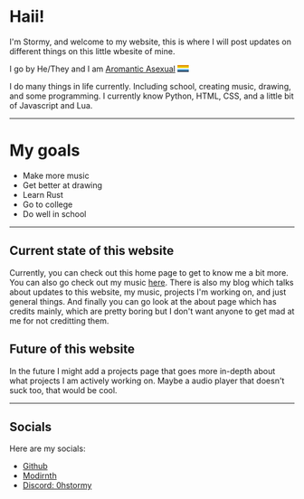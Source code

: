 # Haii!

I'm Stormy, and welcome to my website,
this is where I will post updates on different things on this little wbesite of mine.

I go by He/They and I am <a href="https://en.pronouns.page/@0Stormy">Aromantic Asexual</a> <img width="20" src="assets/Aroace_flag.png">

I do many things in life currently. Including school, creating music, drawing, and some programming. I currently know Python, HTML, CSS, and a little bit of Javascript and Lua.

<hr>

# My goals

* Make more music
* Get better at drawing
* Learn Rust
* Go to college
* Do well in school

<hr>

## Current state of this website
Currently, you can check out this home page to get to know me a bit more. You can also go check out my music <a href="music.html">here</a>. There is also my blog which talks about updates to this website, my music, projects I'm working on, and just general things. And finally you can go look at the about page which has credits mainly, which are pretty boring but I don't want anyone to get mad at me for not creditting them.

## Future of this website
In the future I might add a projects page that goes more in-depth about what projects I am actively working on. Maybe a audio player that doesn't suck too, that would be cool.

<hr>

## Socials
Here are my socials:
* <a href="https://github.com/0hStormy">Github</a>
* <a href="https://modrinth.com/user/0Stormy">Modirnth</a>
* <a href="">Discord: 0hstormy</a>